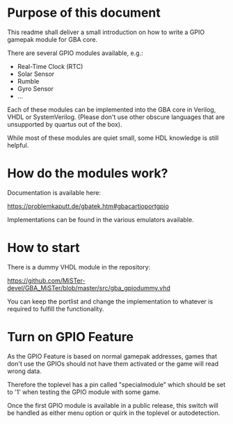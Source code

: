 # Purpose of this document

This readme shall deliver a small introduction on how to write a GPIO gamepak module for GBA core.

There are several GPIO modules available, e.g.:
- Real-Time Clock (RTC)
- Solar Sensor
- Rumble
- Gyro Sensor
- ...

Each of these modules can be implemented into the GBA core in Verilog, VHDL or SystemVerilog.
(Please don't use other obscure languages that are unsupported by quartus out of the box).

While most of these modules are quiet small, some HDL knowledge is still helpful.

# How do the modules work?

Documentation is available here:

https://problemkaputt.de/gbatek.htm#gbacartioportgpio

Implementations can be found in the various emulators available.


# How to start

There is a dummy VHDL module in the repository:

https://github.com/MiSTer-devel/GBA_MiSTer/blob/master/src/gba_gpiodummy.vhd

You can keep the portlist and change the implementation to whatever is required to fulfill the functionality.


# Turn on GPIO Feature

As the GPIO Feature is based on normal gamepak addresses, 
games that don't use the GPIOs should not have them activated or the game will read wrong data.

Therefore the toplevel has a pin called "specialmodule" which should be set to '1' when testing the GPIO module with some game.

Once the first GPIO module is available in a public release, 
this switch will be handled as either menu option or quirk in the toplevel or autodetection.
